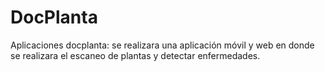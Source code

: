 # DocPlanta
Aplicaciones docplanta: se realizara una aplicación móvil y web en donde se realizara el escaneo de plantas y detectar enfermedades.
